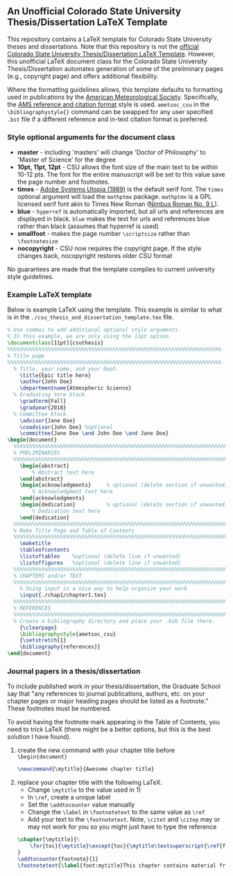 ## An Unofficial Colorado State University Thesis/Dissertation LaTeX Template

This repository contains a LaTeX template for Colorado State
University theses and dissertations. Note that this repository is not the
[official Colorado State University Thesis/Dissertation LaTeX Template](https://github.com/idfah/csuthesis).
However, this unofficial LaTeX document class for the Colorado State University
Thesis/Dissertation automates generation of some of the
preliminary pages (e.g., copyright page) and offers additional flexibility.

Where the formatting guidelines allows, this template defaults to formatting used
in publications by the [American Meteorological Society](https://www.ametsoc.org/).
Specifically, the [AMS reference and citation format](https://www.ametsoc.org/ams/index.cfm/publications/authors/journal-and-bams-authors/formatting-and-manuscript-components/references/) style is used.
`ametsoc_csu` in the `\bibliographystyle{}` command can be swapped for any
user specified `.bst` file if a different reference and in-text citation format
is preferred.

### Style optional arguments for the document class
 * **master** - including 'masters' will change 'Doctor of Philosophy' to 'Master of Science' for the degree
 * **10pt, 11pt, 12pt** - CSU allows the font size of the main text to be within 10-12 pts. The font for the entire manuscript will be set to this value save the page number and footnotes.
 * **times** - [Adobe Systems Utopia (1989)](https://en.wikipedia.org/wiki/Utopia_(typeface)) is the default serif font. The `times` optional argument will load the `mathptmx` package. `mathptmx` is a GPL licensed serif font akin to Times New Roman ([Nimbus Roman No. 9 L](https://en.wikipedia.org/wiki/Nimbus_Roman_No._9_L)).
 * **blue** - `hyperref` is automatically imported, but all urls and references are displayed in black. `blue` makes the text for urls and references blue rather than black (assumes that hyperref is used)
 * **smallfoot** - makes the page number `\scriptsize` rather than `\footnotesize`
 * **nocopyright** - CSU now requires the copyright page. If the style changes back, nocopyright restores older CSU format

No guarantees are made that the template complies to current
university style guidelines.

### Example LaTeX template
Below is example LaTeX using the template. This example is similar to what is in the `./csu_thesis_and_dissertation_template.tex` file.
```latex
% Use commas to add additional optional style arguments.
% In this example, we are only using the 11pt option.
\documentclass[11pt]{csuthesis}
%%%%%%%%%%%%%%%%%%%%%%%%%%%%%%%%%%%%%%%%%%%%%%%%%%%%%%%%%%%%%%%%%%%%%
% Title page
%%%%%%%%%%%%%%%%%%%%%%%%%%%%%%%%%%%%%%%%%%%%%%%%%%%%%%%%%%%%%%%%%%%%%
  % Title, your name, and your Dept.
    \title{Epic title here}
    \author{John Doe}
    \departmentname{Atmospheric Science}
  % Graduating term block
    \gradterm{Fall}
    \gradyear{2018}
  % Committee block
    \advisor{Jane Doe}
    \coadvisor{John Doe} %optional
    \committee{Jane Doe \and John Doe \and Jane Doe}
\begin{document}
  %%%%%%%%%%%%%%%%%%%%%%%%%%%%%%%%%%%%%%%%%%%%%%%%%%%%%%%%%%%%%%%%%%%%%
  % PRELIMINARIES
  %%%%%%%%%%%%%%%%%%%%%%%%%%%%%%%%%%%%%%%%%%%%%%%%%%%%%%%%%%%%%%%%%%%%%
    \begin{abstract}
        % Abstract text here
    \end{abstract}
    \begin{acknowledgments}     % optional (delete section if unwanted)
        % Acknowledgment text here
    \end{acknowledgments}
    \begin{dedication}          % optional (delete section if unwanted)
        % Dedication text here
    \end{dedication}
  %%%%%%%%%%%%%%%%%%%%%%%%%%%%%%%%%%%%%%%%%%%%%%%%%%%%%%%%%%%%%%%%%%%%%
  % Make Title Page and Table of Contents
  %%%%%%%%%%%%%%%%%%%%%%%%%%%%%%%%%%%%%%%%%%%%%%%%%%%%%%%%%%%%%%%%%%%%%
    \maketitle
    \tableofcontents
    \listoftables    %optional (delete line if unwanted)
    \listoffigures   %optional (delete line if unwanted)
  %%%%%%%%%%%%%%%%%%%%%%%%%%%%%%%%%%%%%%%%%%%%%%%%%%%%%%%%%%%%%%%%%%%%%
  % CHAPTERS and/or TEXT
  %%%%%%%%%%%%%%%%%%%%%%%%%%%%%%%%%%%%%%%%%%%%%%%%%%%%%%%%%%%%%%%%%%%%%
    % Using input is a nice way to help organize your work
    \input{./chap1/chapter1.tex}
  %%%%%%%%%%%%%%%%%%%%%%%%%%%%%%%%%%%%%%%%%%%%%%%%%%%%%%%%%%%%%%%%%%%%%
  % REFERENCES
  %%%%%%%%%%%%%%%%%%%%%%%%%%%%%%%%%%%%%%%%%%%%%%%%%%%%%%%%%%%%%%%%%%%%%
  % Create a bibliography directory and place your .bib file there.
    {\clearpage}
    \bibliographystyle{ametsoc_csu}
    {\setstretch{1}
    \bibliography{references}}
\end{document}
```

### Journal papers in a thesis/dissertation
To include published work in your thesis/dissertation, the Graduate School say that "any references to journal publications, authors, etc. on your chapter pages or major heading pages should be listed as a footnote." These footnotes must be numbered.

To avoid having the footnote mark appearing in the Table of Contents, you need to trick LaTeX (there might be a better options, but this is the best solution I have found).

1. create the new command with your chapter title before `\begin{document}`
   ```latex
   \newcommand{\mytitle}{Awesome chapter title}
   ```
2. replace your chapter title with the following LaTeX.
   * Change `\mytitle` to the value used in 1)
   * In `\ref`, create a unique label
   * Set the `\addtocounter` value manually
   * Change the `\label` in `\footnotetext` to the same value as `\ref`
   * Add your text to the `\footnotetext`. Note, `\citet` and `\citep` may or may not work for you so you might just have to type the reference
    ```latex
    \chapter[\mytitle]{%
        \for{toc}{\mytitle}\except{toc}{\mytitle\textsuperscript{\ref{foot:mytitle}}}%
    }
    \addtocounter{footnote}{1}
    \footnotetext{\label{foot:mytitle}This chapter contains material from \protect\citet{}.}
    ```
